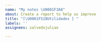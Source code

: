 ```yaml
---
name: "My notes \U0001F3A8"
about: Create a report to help us improve
title: "[\U0001F528Utilidades ] "
labels: ''
assignees: salvedojuliao

---
```


##
